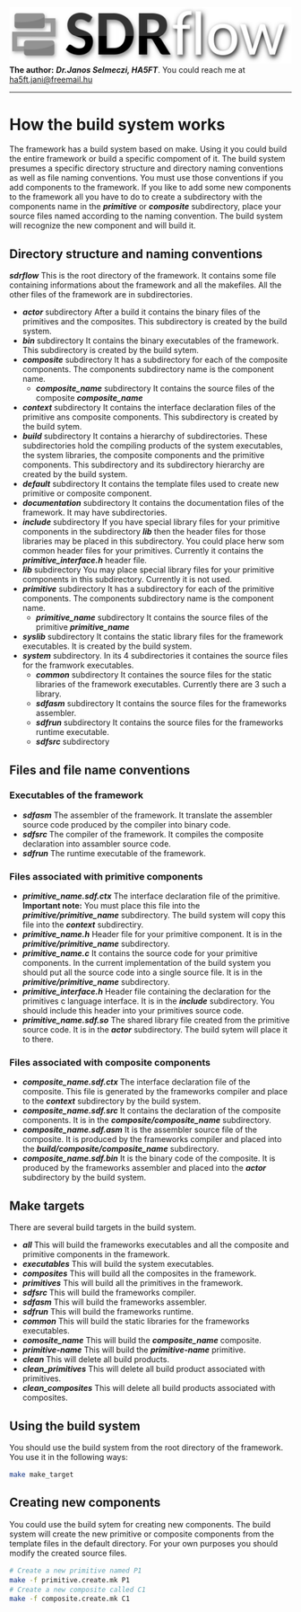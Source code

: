 ![sdrflow logo](images/sdflow.png  "sdrflow")
**The author:** ***Dr.Janos Selmeczi, HA5FT***. You could reach me at <ha5ft.jani@freemail.hu>
***
# How the build system works

The framework has a build system based on make. Using it you could build the entire framework or build a specific compoment of it. The build system presumes a specific directory structure and directory naming conventions as well as file naming conventions. You must use those conventions if you add components to the framework. If you like to add some new components to the framework all you have to do to create a subdirectory with the components name in the ***primitive*** or ***composite*** subdirectory, place your source files named according to the naming convention. The build system will recognize the new component and will build it.

## Directory structure and naming conventions

***sdrflow***
This is the root directory of the framework. It contains some file containing informations about the framework and all the makefiles. All the other files of the framework are in subdirectories.
- ***actor*** subdirectory
After a build it contains the binary files of the primitives and the composites. This subdirectory is created by the build system.
- ***bin*** subdirectory
It contains the binary executables of the framework. This subdirectory is created by the build sytem.
- ***composite*** subdirectory
It has a subdirectory for each of the composite components. The components subdirectory name is the component name.
  - ***composite_name*** subdirectory
  It contains the source files of the composite ***composite_name***
- ***context*** subdirectory
It contains the interface declaration files of the primitive ans composite components. This subdirectory is created by the build sytem.
- ***build*** subdirectory
It contains a hierarchy of subdirectories. These subdirectories hold the compiling products of the system executables, the system libraries, the composite components and the primitive components. This subdirectory and its subdirectory hierarchy are created by the build system.
- ***default*** subdirectory
It contains the template files used to create new primitive or composite component.
- ***documentation*** subdirectory
It contains the documentation files of the framework. It may have subdirectories.
- ***include*** subdirectory
If you have special library files for your primitive components in the subdirectory ***lib*** then the header files for those libraries may be placed in this subdirectory. You could place herw som common header files for your primitives. Currently it contains the ***primitive_interface.h*** header file.
- ***lib*** subdirectory
You may place special library files for your primitive components in this subdirectory. Currently it is not used.
- ***primitive*** subdirectory
It has a subdirectory for each of the primitive components. The components subdirectory name is the component name.
  - ***primitive_name*** subdirectory
  It contains the source files of the primitive ***primitive_name***
- ***syslib*** subdirectory
It contains the static library files for the framework executables. It is created by the build system.
- ***system*** subdirectory.
In its 4 subdirectories it containes the source files for the framwork executables.
  - ***common*** subdirectory
  It containes the source files for the static libraries of the framework executables. Currently there are 3 such a library.
  - ***sdfasm*** subdirectory
  It contains the source files for the frameworks assembler.
  - ***sdfrun*** subdirectory
  It contains the source files for the frameworks runtime executable.
  - ***sdfsrc*** subdirectory

## Files and file name conventions

### Executables of the framework
- ***sdfasm***
The assembler of the framework. It translate the assembler source code produced by the compiler into binary code.
- ***sdfsrc***
The compiler of the framework. It compiles the composite declaration into assambler source code.
- ***sdfrun***
The runtime executable of the framework.

### Files associated with primitive components
- ***primitive_name.sdf.ctx***
The interface declaration file of the primitive. **Important note:** You must place this file into the ***primitive/primitive_name*** subdirectory. The build system will copy this file into the ***context*** subdirectiry.
- ***primitive_name.h***
Header file for your primitive component. It is in the ***primitive/primitive_name*** subdirectory.
- ***primitive_name.c***
It contains the source code for your primitive components. In the current implementation of the build system you should put all the source code into a single source file. It is in the ***primitive/primitive_name*** subdirectory.
- ***primitive_interface.h***
Header file containing the declaration for the primitives c language interface. It is in the ***include*** subdirectory. You should include this header into your primitives source code.
- ***primitive_name.sdf.so***
The shared library file created from the primitive source code. It is in the ***actor*** subdirectory. The build sytem will place it to there.

### Files associated with composite components
- ***composite_name.sdf.ctx***
The interface declaration file of the composite. This file is generated by the frameworks compiler and place to the ***context*** subdirectory by the build system.
- ***composite_name.sdf.src***
It contains the declaration of the composite components. It is in the ***composite/composite_name*** subdirectory.
- ***composite_name.sdf.asm***
It is the assembler source file of the composite. It is produced by the frameworks compiler and placed into the ***build/composite/composite_name*** subdirectory.
- ***composite_name.sdf.bin***
It is the binary code of the composite. It is produced by the frameworks assembler and placed into the ***actor*** subdirectory by the build system.

## Make targets
There are several build targets in the build system.
- ***all***
This will build the frameworks executables and all the composite and primitive components in the framework.
- ***executables***
This will build the system executables.
- ***composites***
This will build all the composites in the framework.
- ***primitives***
This will build all the primitives in the framework.
- ***sdfsrc***
This will build the frameworks compiler.
- ***sdfasm***
This will build the frameworks assembler.
- ***sdfrun***
This will build the frameworks runtime.
- ***common***
This will build the static libraries for the frameworks executables.
- ***comosite_name***
This will build the ***composite_name*** composite.
- ***primitive-name***
This will build the ***primitive-name*** primitive.
- ***clean***
This will delete all build products.
- ***clean_primitives***
This will delete all build product associated with primitives.
- ***clean_composites***
This will delete all build products associated with composites.

## Using the build system

You should use the build system from the root directory of the framework. You use it in the following ways:
```bash
make make_target
```

## Creating new components
 You could use the build sytem for creating new components. The build system will create the new primitive or composite components from the template files in the default directory. For your own purposes you should modify the created source files.

 ```bash
# Create a new primitive named P1
make -f primitive.create.mk P1
# Create a new composite called C1
make -f composite.create.mk C1
 ```

